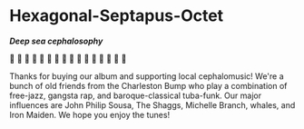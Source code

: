 # Hexagonal-Septapus-Octet

<b><i> Deep sea cephalosophy </i></b>

:octopus: :saxophone: :octopus: :saxophone: :octopus: :saxophone: :octopus: :violin: :octopus: :saxophone: :octopus: :saxophone: :octopus: :microphone: :octopus: :saxophone:

Thanks for buying our album and supporting local cephalomusic! We're a bunch of old friends from the Charleston Bump who play a combination of free-jazz, gangsta rap, and baroque-classical tuba-funk. Our major influences are John Philip Sousa, The Shaggs, Michelle Branch, whales, and Iron Maiden. We hope you enjoy the tunes!



